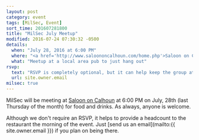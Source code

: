 ```yaml
---
layout: post
category: event
tags: [MilSec, Event]
sort_time: 201607281800
title: "MilSec July Meetup"
modified: 2016-07-24 07:30:32 -0500
details:
  when: "July 28, 2016 at 6:00 PM"
  where: "<a href='http://www.saloononcalhoun.com/home.php'>Saloon on Calhoun</a>"
  what: "Meetup at a local area pub to just hang out"
rsvp:
  text: "RSVP is completely optional, but it can help keep the group at the same table"
  url: site.owner.email
milsec: true
---
```

MilSec will be meeting at [Saloon on Calhoun](http://www.saloononcalhoun.com/home.php) at 6:00 PM on July, 28th (last Thursday of the month) for food and drinks. As always, anyone is welcome.

Although we don't require an RSVP, it helps to provide a headcount to the restaurant the morning of the event. Just [send us an email](mailto:{{ site.owner.email }}) if you plan on being there.
